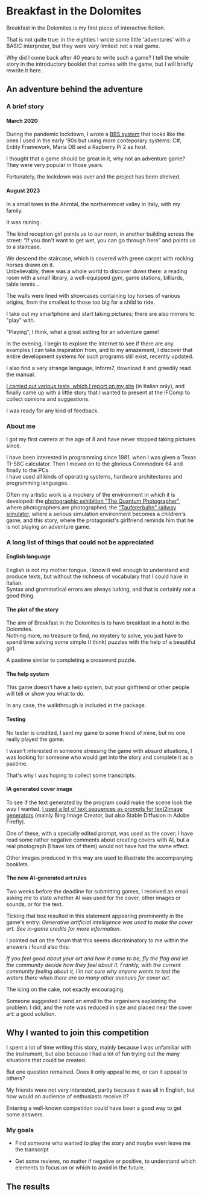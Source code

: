 # Breakfast in the Dolomites

Breakfast in the Dolomites is my first piece of interactive fiction.

That is not quite true: in the eighties I wrote some little 'adventures' with a BASIC interpreter, 
but they were very limited: not a real game.

Why did I come back after 40 years to write such a game? 
I tell the whole story in the introductory booklet that comes with the game, but I will briefly rewrite it here.

## An adventure behind the adventure

### A brief story

#### March 2020

During the pandemic lockdown, I wrote a [BBS system](https://github.com/strawberryfield/BBS) 
that looks like the ones I used in the early '90s but using more conteporary systems: 
C#, Entity Framework, Maria DB and a Rapberry Pi 2 as host.

I thought that a game should be great in it, why not an adventure game? 
They were very popular in those years.

Fortunately, the lockdown was over and the project has been shelved.

#### August 2023

In a small town in the Ahrntal, the northernmost valley in Italy, with my family.

It was raining.

The kind reception girl points us to our room, in another building across the street:
“If you don't want to get wet, you can go through here” and points us to a staircase.

We descend the staircase, which is covered with green carpet with rocking horses drawn on it.  
Unbelievably, there was a whole world to discover down there: a reading room with a small library, 
a well-equipped gym, game stations, billiards, table tennis...

The walls were lined with showcases containing toy horses of various origins, 
from the smallest to those too big for a child to ride.

I take out my smartphone and start taking pictures; there are also mirrors to "play" with.

"Playing", I think, what a great setting for an adventure game!

In the evening, I begin to explore the Internet to see if there are any examples I can take inspiration from, 
and to my amazement, I discover that entire development systems for such programs still exist, recently updated.

I also find a very strange language, Inform7, download it and greedily read the manual.

[I carried out various tests, which I report on my site](https://strawberryfield.altervista.org/interactive-fiction/index.php) (in Italian only), 
and finally came up with a little story that I wanted to present at the IFComp to collect opinions and suggestions.

I was ready for any kind of feedback.

### About me

I got my first camera at the age of 8 and have never stopped taking pictures since.

I have been interested in programming since 1981, when I was given a Texas TI-58C calculator. 
Then I moved on to the glorious Commodore 64 and finally to the PCs.  
I have used all kinds of operating systems, hardware architectures and programming languages.

Often my artistic work is a mockery of the environment in which it is developed: 
the [photographic exhibition "The Quantum Photographer"](https://strawberryfield.altervista.org/fq/mostrafotografica-robertoceccarelli-semplicementefotografare-novafeltria.php), where photographers are photographed; 
the ["Taufererbahn" railway simulator](https://taufererbahn.altervista.org/brunico_campotures/taufererbahn_download.php), where a serious simulation environment 
becomes a children's game, and this story, 
where the protagonist's girlfriend reminds him that he is not playing an adventure game.

### A long list of things that could not be appreciated

#### English language

English is not my mother tongue, I know it well enough to understand and produce texts, 
but without the richness of vocabulary that I could have in Italian.  
Syntax and grammatical errors are always lurking, and that is certainly not a good thing.

#### The plot of the story

The aim of Breakfast in the Dolomites is to have breakfast in a hotel in the Dolomites.  
Nothing more, no treasure to find, no mystery to solve, 
you just have to spend time solving some simple (I think) puzzles with the help of a beautiful girl.

A pastime similar to completing a crossword puzzle.

#### The help system

This game doesn't have a help system, 
but your girlfriend or other people will tell or show you what to do.

In any case, the walkthrough is included in the package.

#### Testing

No tester is credited, I sent my game to some friend of mine, but no one really played the game.

I wasn't interested in someone stressing the game with absurd situations, I was looking for someone who would get into the story and complete it as a pastime.

That's why I was hoping to collect some transcripts.

#### IA generated cover image

To see if the text generated by the program could make the scene look the way I wanted, 
[I used a lot of text sequences as prompts for text2image generators](https://strawberryfield.altervista.org/storie_foto/interactive-fiction-text2image.php) 
(mainly Bing Image Creator, but also Stable Diffusion in Adobe Firefly).

One of these, with a specially edited prompt, was used as the cover; 
I have read some rather negative comments about creating covers with AI, 
but a real photograph (I have lots of them) would not have had the same effect. 

Other images produced in this way are used to illustrate the accompanying booklets.

#### The new AI-generated art rules

Two weeks before the deadline for submitting games, I received an email asking me to state whether AI was used for the cover, other images or sounds, or for the text.

Ticking that box resulted in this statement appearing prominently in the game's entry: _Generative artificial intelligence was used to make the cover art. See in-game credits for more information._

I pointed out on the forum that this seems discriminatory to me within the answers i found also this:

_If you feel good about your art and how it came to be, fly the flag and let the community decide how they feel about it. Frankly, with the current community feeling about it, I’m not sure why anyone wants to test the waters there when there are so many other avenues for cover art._

The icing on the cake, not exactly encouraging.

Someone suggested I send an email to the organisers explaining the problem. 
I did, and the note was reduced in size and placed near the cover art: a good solution.

## Why I wanted to join this competition

I spent a lot of time writing this story, mainly because I was unfamiliar with the instrument, but also because I had a lot of fun trying out the many situations that could be created.

But one question remained. Does it only appeal to me, or can it appeal to others?

My friends were not very interested, partly because it was all in English, but how would an audience of enthusiasts receive it?

Entering a well-known competition could have been a good way to get some answers.

### My goals

- Find someone who wanted to play the story and maybe even leave me the transcript

- Get some reviews, no matter if negative or positive, to understand which elements to focus on or which to avoid in the future. 

## The results